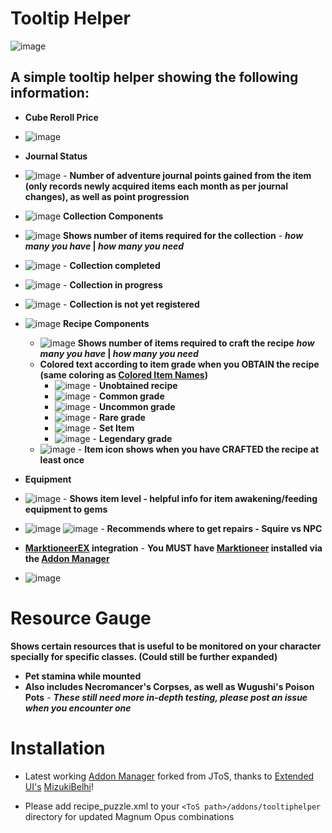 # Tooltip Helper

![image](https://user-images.githubusercontent.com/19189593/33910589-39f83f82-dfca-11e7-87e5-93fd3962a79b.png)

## A simple tooltip helper showing the following information:

* **Cube Reroll Price**
 * ![image](https://cloud.githubusercontent.com/assets/19189593/16438726/bd7679de-3de4-11e6-92f1-c5e004eecd69.png)
* **Journal Status**
 * ![image](https://cloud.githubusercontent.com/assets/19189593/15796961/7e78d662-2a3b-11e6-8407-d3f33a135976.png) - **Number of adventure journal points gained from the item (only records newly acquired items each month as per journal changes), as well as point progression**  
 
* ![image](https://cloud.githubusercontent.com/assets/19189593/15796968/9ab70c72-2a3b-11e6-9008-bdf46738f18f.png) **Collection Components** 
 * ![image](https://cloud.githubusercontent.com/assets/19189593/15810810/ed24d472-2bd4-11e6-9e04-2d652a650586.png) **Shows number of items required for the collection** - __*how many you have* | *how many you need*__
 * ![image](https://cloud.githubusercontent.com/assets/19189593/15760053/183b2a6e-2944-11e6-8011-c95745d01955.png) - **Collection completed** 
 *  ![image](https://cloud.githubusercontent.com/assets/19189593/15760013/f7f82248-2943-11e6-925e-889138259f76.png) - **Collection in progress**
 *  ![image](https://cloud.githubusercontent.com/assets/19189593/15759886/5e2b72be-2943-11e6-91e4-2d2740473981.png) - **Collection is not yet registered**
* ![image](https://cloud.githubusercontent.com/assets/19189593/15808821/6b2e1dc2-2bb4-11e6-8e76-ce4c64943089.png) **Recipe Components**
  * ![image](https://cloud.githubusercontent.com/assets/19189593/15810814/f86d6678-2bd4-11e6-9c9c-40285b5f93bd.png) **Shows number of items required to craft the recipe** __*how many you have* | *how many you need*__
  * **Colored text according to item grade when you OBTAIN the recipe (same coloring as [Colored Item Names](https://github.com/TehSeph/tos-addons#colored-item-names---v100))**
     * ![image](https://cloud.githubusercontent.com/assets/19189593/15810844/3369834c-2bd5-11e6-92ce-2b02bc4c35be.png) - **Unobtained recipe**
     * ![image](https://cloud.githubusercontent.com/assets/19189593/15810861/5e272422-2bd5-11e6-86bd-1a3f04d4650f.png) - **Common grade**
     * ![image](https://cloud.githubusercontent.com/assets/19189593/15810859/582e1364-2bd5-11e6-83d0-e05de2728001.png) - **Uncommon grade**
     * ![image](https://cloud.githubusercontent.com/assets/19189593/15810855/4d908086-2bd5-11e6-8ba9-f0c9ca0488f6.png) - **Rare grade**
     * ![image](https://cloud.githubusercontent.com/assets/19189593/15810941/1b200ef4-2bd6-11e6-9ef2-f50d35de3a1a.png) - **Set Item**
     * ![image](https://cloud.githubusercontent.com/assets/19189593/15810853/454ec8a6-2bd5-11e6-97ea-4e796f608cf8.png) - **Legendary grade**
  * ![image](https://cloud.githubusercontent.com/assets/19189593/15810839/29e9c6ba-2bd5-11e6-88cb-f408f758e9c8.png) - **Item icon shows when you have CRAFTED the recipe at least once**
* **Equipment**
 * ![image](https://cloud.githubusercontent.com/assets/19189593/15760899/01886d50-2948-11e6-8646-4ea471211541.png) - **Shows item level - helpful info for item awakening/feeding equipment to gems**
 *  ![image](https://cloud.githubusercontent.com/assets/19189593/15760906/0af1262a-2948-11e6-9bd3-325af3d2c1c2.png) ![image](https://cloud.githubusercontent.com/assets/19189593/15761025/9e9ebf40-2948-11e6-9b15-f5b5b0634ae8.png) - **Recommends where to get repairs - Squire vs NPC**
 
* **[MarktioneerEX](https://github.com/Kalafiorek/ToS-Addons/tree/master/marktioneerex) integration** - __You **MUST** have [Marktioneer](https://github.com/fiote/ToS-Addons/releases/tag/marketd) installed via the [Addon Manager](https://github.com/MizukiBelhi/Tree-of-Savior-Addon-Manager/releases/latest)__

 * ![image](https://cloud.githubusercontent.com/assets/19189593/16438720/b1683538-3de4-11e6-98cb-03979ff5e6e5.png)

# Resource Gauge

**Shows certain resources that is useful to be monitored on your character specially for specific classes. (Could still be further expanded)**

* **Pet stamina while mounted**
* **Also includes Necromancer's Corpses, as well as Wugushi's Poison Pots** - __*These still need more in-depth testing, please post an issue when you encounter one*__

# Installation
* Latest working [Addon Manager](https://github.com/MizukiBelhi/Tree-of-Savior-Addon-Manager/releases/latest) forked from JToS, thanks to [Extended UI's](https://github.com/MizukiBelhi/ExtendedUI) [MizukiBelhi](https://github.com/MizukiBelhi)!

* Please add recipe_puzzle.xml to your `<ToS path>/addons/tooltiphelper` directory for updated Magnum Opus combinations
